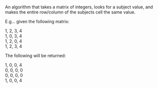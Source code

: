 ﻿An algorithm that takes a matrix of integers, looks for a subject value, and makes the entire row/column of the subjects cell the same value.

E.g... given the following matrix:

1, 2, 3, 4<br>
1, 0, 3, 4<br>
1, 2, 0, 4<br>
1, 2, 3, 4

The following will be returned:

1, 0, 0, 4<br>
0, 0, 0, 0<br>
0, 0, 0, 0<br>
1, 0, 0, 4